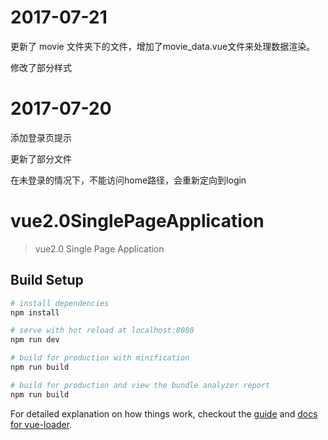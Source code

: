 # 2017-07-21
更新了 movie 文件夹下的文件，增加了movie_data.vue文件来处理数据渲染。

修改了部分样式

# 2017-07-20

添加登录页提示

更新了部分文件

在未登录的情况下，不能访问home路径，会重新定向到login

# vue2.0SinglePageApplication

> vue2.0 Single Page Application

## Build Setup

``` bash
# install dependencies
npm install

# serve with hot reload at localhost:8080
npm run dev

# build for production with minification
npm run build

# build for production and view the bundle analyzer report
npm run build
```

For detailed explanation on how things work, checkout the [guide](http://vuejs-templates.github.io/webpack/) and [docs for vue-loader](http://vuejs.github.io/vue-loader).
